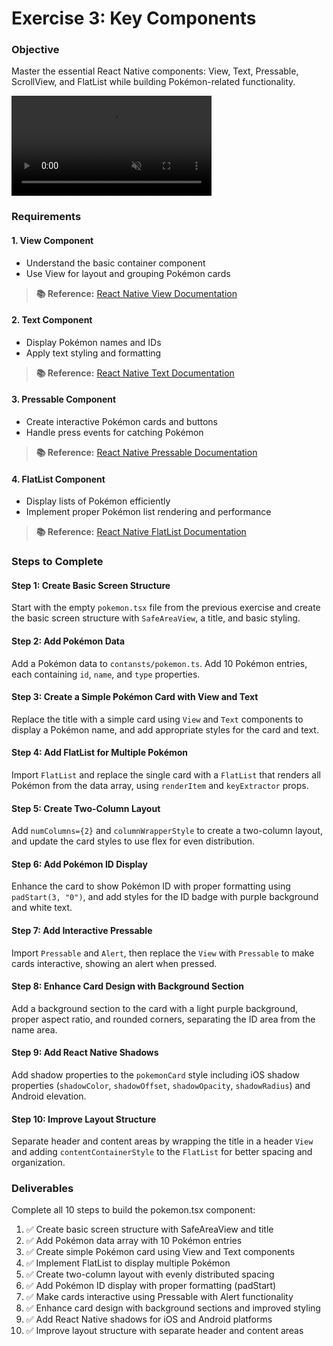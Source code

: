 # Exercise 3: Key Components

### Objective
Master the essential React Native components: View, Text, Pressable, ScrollView, and FlatList while building Pokémon-related functionality.

<video src="../assets/pokemon-page-components.mp4" width="320" controls loop muted autoplay></video>

### Requirements

#### 1. View Component
- Understand the basic container component
- Use View for layout and grouping Pokémon cards

> **📚 Reference:** [React Native View Documentation](https://reactnative.dev/docs/view)

#### 2. Text Component
- Display Pokémon names and IDs
- Apply text styling and formatting

> **📚 Reference:** [React Native Text Documentation](https://reactnative.dev/docs/text)

#### 3. Pressable Component
- Create interactive Pokémon cards and buttons
- Handle press events for catching Pokémon

> **📚 Reference:** [React Native Pressable Documentation](https://reactnative.dev/docs/pressable)

#### 4. FlatList Component
- Display lists of Pokémon efficiently
- Implement proper Pokémon list rendering and performance

> **📚 Reference:** [React Native FlatList Documentation](https://reactnative.dev/docs/flatlist)

### Steps to Complete

#### Step 1: Create Basic Screen Structure
Start with the empty `pokemon.tsx` file from the previous exercise and create the basic screen structure with `SafeAreaView`, a title, and basic styling.

#### Step 2: Add Pokémon Data
Add a Pokémon data to `contansts/pokemon.ts`. Add 10 Pokémon entries, each containing `id`, `name`, and `type` properties.


#### Step 3: Create a Simple Pokémon Card with View and Text
Replace the title with a simple card using `View` and `Text` components to display a Pokémon name, and add appropriate styles for the card and text.

#### Step 4: Add FlatList for Multiple Pokémon
Import `FlatList` and replace the single card with a `FlatList` that renders all Pokémon from the data array, using `renderItem` and `keyExtractor` props.

#### Step 5: Create Two-Column Layout
Add `numColumns={2}` and `columnWrapperStyle` to create a two-column layout, and update the card styles to use flex for even distribution.

#### Step 6: Add Pokémon ID Display
Enhance the card to show Pokémon ID with proper formatting using `padStart(3, "0")`, and add styles for the ID badge with purple background and white text.

#### Step 7: Add Interactive Pressable
Import `Pressable` and `Alert`, then replace the `View` with `Pressable` to make cards interactive, showing an alert when pressed.

#### Step 8: Enhance Card Design with Background Section
Add a background section to the card with a light purple background, proper aspect ratio, and rounded corners, separating the ID area from the name area.

#### Step 9: Add React Native Shadows
Add shadow properties to the `pokemonCard` style including iOS shadow properties (`shadowColor`, `shadowOffset`, `shadowOpacity`, `shadowRadius`) and Android elevation.

#### Step 10: Improve Layout Structure
Separate header and content areas by wrapping the title in a header `View` and adding `contentContainerStyle` to the `FlatList` for better spacing and organization.

### Deliverables

Complete all 10 steps to build the pokemon.tsx component:

1. ✅ Create basic screen structure with SafeAreaView and title
2. ✅ Add Pokémon data array with 10 Pokémon entries
3. ✅ Create simple Pokémon card using View and Text components
4. ✅ Implement FlatList to display multiple Pokémon
5. ✅ Create two-column layout with evenly distributed spacing
6. ✅ Add Pokémon ID display with proper formatting (padStart)
7. ✅ Make cards interactive using Pressable with Alert functionality
8. ✅ Enhance card design with background sections and improved styling
9. ✅ Add React Native shadows for iOS and Android platforms
10. ✅ Improve layout structure with separate header and content areas